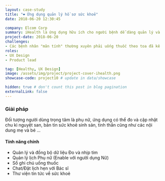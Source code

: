 ```yaml
---
layout: case-study
title: "❤️ Ứng dụng quản lý hồ sơ sức khoẻ"
date: 2018-06-20 12:30:45

company: Elcom Corp
summary: iHealth là ứng dụng hữu ích cho người bệnh dễ dàng quản lý và theo dõi hồ sơ sức khỏe cá nhân tốt hơn như cập nhật và theo dõi nhịp tim (quang trắc học trên mạch gân tay), nhịp tim, cân nặng. Các chức năng theo dõi và nhắc nhở sử dụng như quản lý hồ sơ bệnh án, đơn thuốc, thư viện thuốc.
project-date: 2018-06-20
challenges:
- Các bệnh nhân "mãn tính" thường xuyên phải uống thuốc theo toa đã kê từ bác sĩ hàng ngày. Họ gặp khó khăn trong việc phân loại thuốc và ghí nhờ cách sử dụng thuốc theo giờ, theo loại, theo hiện trạng của bệnh tình...
roles:
- UX Design
- Product lead

tag: [Healthy, UX Design]
image: /assets/img/project/project-cover-ihealth.png
showcase-code: project10 # update in data/showcase

hidden: true # don't count this post in blog pagination
externalLink: false
---
```


### Giải pháp

Đối tượng người dùng trọng tâm là phụ nữ, ứng dụng có thể đo và cập nhật chu kì nguyệt san, bản tin sức khoẻ sinh sản, tinh thần cũng như các nội dung mẹ và bé ...

#### Tính năng chính
- Quản lý và đồng bộ dữ liệu Đo và nhịp tim
- Quản lý lịch Phụ nữ (Enable với người dụng Nữ)
- Sổ ghi chú uống thuốc
- Chat/Đặt lịch hẹn với Bác sĩ
- Thư viện tin tức về sức khoẻ



